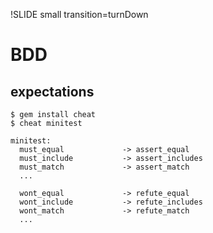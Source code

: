 !SLIDE small transition=turnDown

# BDD #

## expectations ##

	$ gem install cheat
 	$ cheat minitest
	
	minitest:
	  must_equal             -> assert_equal
	  must_include           -> assert_includes
 	  must_match             -> assert_match
	  ...

	  wont_equal             -> refute_equal
	  wont_include           -> refute_includes
	  wont_match             -> refute_match
	  ...

